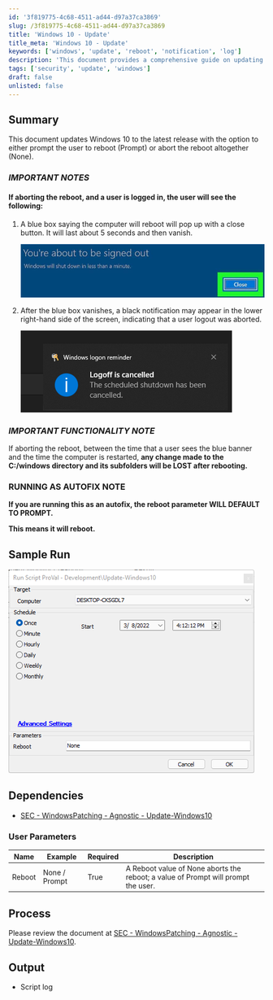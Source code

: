 ```yaml
---
id: '3f819775-4c68-4511-ad44-d97a37ca3869'
slug: /3f819775-4c68-4511-ad44-d97a37ca3869
title: 'Windows 10 - Update'
title_meta: 'Windows 10 - Update'
keywords: ['windows', 'update', 'reboot', 'notification', 'log']
description: 'This document provides a comprehensive guide on updating Windows 10 to the latest release, including options for rebooting or aborting the reboot process. It outlines important notes regarding user notifications and potential data loss in the C://windows directory, as well as parameters for running the update script.'
tags: ['security', 'update', 'windows']
draft: false
unlisted: false
---
```


## Summary

This document updates Windows 10 to the latest release with the option to either prompt the user to reboot (Prompt) or abort the reboot altogether (None).

### ***IMPORTANT NOTES***

#### If aborting the reboot, and a user is logged in, the user will see the following:

1. A blue box saying the computer will reboot will pop up with a close button. It will last about 5 seconds and then vanish.

   ![image](../../../static/img/Windows-10---Update/image_1.png)

2. After the blue box vanishes, a black notification may appear in the lower right-hand side of the screen, indicating that a user logout was aborted.

   ![image](../../../static/img/Windows-10---Update/image_2.png)

### ***IMPORTANT FUNCTIONALITY NOTE***

If aborting the reboot, between the time that a user sees the blue banner and the time the computer is restarted, **any change made to the C:/windows directory and its subfolders will be LOST after rebooting.**

### ****RUNNING AS AUTOFIX NOTE****

**If you are running this as an autofix, the reboot parameter WILL DEFAULT TO PROMPT.**

**This means it will reboot.**

## Sample Run

![image](../../../static/img/Windows-10---Update/image_3.png)

## Dependencies

- [SEC - WindowsPatching - Agnostic - Update-Windows10](<../../powershell/Update-Windows10.md>)

### User Parameters

| Name    | Example        | Required | Description                                                                                      |
|---------|----------------|----------|--------------------------------------------------------------------------------------------------|
| Reboot  | None / Prompt  | True     | A Reboot value of None aborts the reboot; a value of Prompt will prompt the user.              |

## Process

Please review the document at [SEC - WindowsPatching - Agnostic - Update-Windows10](<../../powershell/Update-Windows10.md>).

## Output

- Script log


